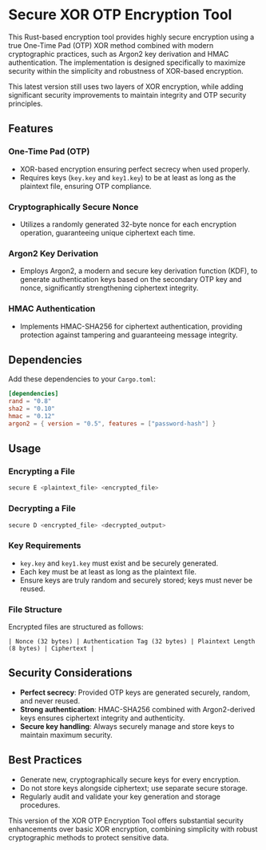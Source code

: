 # Secure XOR OTP Encryption Tool

This Rust-based encryption tool provides highly secure encryption using a true One-Time Pad (OTP) XOR method combined with modern cryptographic practices, such as Argon2 key derivation and HMAC authentication. The implementation is designed specifically to maximize security within the simplicity and robustness of XOR-based encryption.

This latest version still uses two layers of XOR encryption, while adding significant security improvements to maintain integrity and OTP security principles.

## Features

### One-Time Pad (OTP)
- XOR-based encryption ensuring perfect secrecy when used properly.
- Requires keys (`key.key` and `key1.key`) to be at least as long as the plaintext file, ensuring OTP compliance.

### Cryptographically Secure Nonce
- Utilizes a randomly generated 32-byte nonce for each encryption operation, guaranteeing unique ciphertext each time.

### Argon2 Key Derivation
- Employs Argon2, a modern and secure key derivation function (KDF), to generate authentication keys based on the secondary OTP key and nonce, significantly strengthening ciphertext integrity.

### HMAC Authentication
- Implements HMAC-SHA256 for ciphertext authentication, providing protection against tampering and guaranteeing message integrity.

## Dependencies

Add these dependencies to your `Cargo.toml`:

```toml
[dependencies]
rand = "0.8"
sha2 = "0.10"
hmac = "0.12"
argon2 = { version = "0.5", features = ["password-hash"] }
```

## Usage

### Encrypting a File

```bash
secure E <plaintext_file> <encrypted_file>
```

### Decrypting a File

```bash
secure D <encrypted_file> <decrypted_output>
```

### Key Requirements
- `key.key` and `key1.key` must exist and be securely generated.
- Each key must be at least as long as the plaintext file.
- Ensure keys are truly random and securely stored; keys must never be reused.

### File Structure

Encrypted files are structured as follows:
```
| Nonce (32 bytes) | Authentication Tag (32 bytes) | Plaintext Length (8 bytes) | Ciphertext |
```

## Security Considerations
- **Perfect secrecy**: Provided OTP keys are generated securely, random, and never reused.
- **Strong authentication**: HMAC-SHA256 combined with Argon2-derived keys ensures ciphertext integrity and authenticity.
- **Secure key handling**: Always securely manage and store keys to maintain maximum security.

## Best Practices
- Generate new, cryptographically secure keys for every encryption.
- Do not store keys alongside ciphertext; use separate secure storage.
- Regularly audit and validate your key generation and storage procedures.

This version of the XOR OTP Encryption Tool offers substantial security enhancements over basic XOR encryption, combining simplicity with robust cryptographic methods to protect sensitive data.


